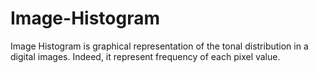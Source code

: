 # Image-Histogram
 Image Histogram is graphical representation of the tonal distribution in a digital images. Indeed, it represent frequency of each pixel value.
